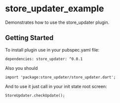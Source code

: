 # store_updater_example

Demonstrates how to use the store_updater plugin.

## Getting Started

To install plugin use in your pubspec.yaml file:

`dependencies:
  store_updater: ^0.0.1
`

Also you should

`import 'package:store_updater/store_updater.dart';
`

And to use it just call in your init state root screen:

`StoreUpdater.checkUpdate();
`

